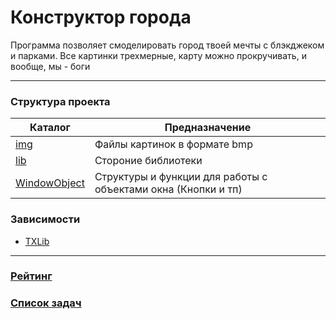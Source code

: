 # Конструктор города
Программа позволяет смоделировать город твоей мечты с блэкджеком и парками. Все картинки трехмерные, карту можно прокручивать, и вообще, мы - боги

-----------------------------
### Структура проекта
|                                 Каталог                                |                        Предназначение                         |
|------------------------------------------------------------------------|---------------------------------------------------------------|
|          [img](https://github.com/IngNG/City/tree/master/img)          |                 Файлы картинок в формате bmp                  |
|          [lib](https://github.com/IngNG/City/tree/master/lib)          |                      Стороние библиотеки                      |
| [WindowObject](https://github.com/IngNG/City/tree/master/WindowObject) | Структуры и функции для работы с объектами окна (Кнопки и тп) |

### Зависимости
 - [TXLib](http://storage.ded32.net.ru/Lib/TX/TXUpdate/Doc/HTML.ru/)
-----------------------------
### [Рейтинг](https://docs.google.com/spreadsheets/d/1Wjq24aBWYW1Jv3pDB2whHBC6jtAhyz6xWS3OlcuegVI/edit#gid=296788835)
### [Список задач](https://docs.google.com/spreadsheets/d/1Wjq24aBWYW1Jv3pDB2whHBC6jtAhyz6xWS3OlcuegVI/edit#gid=1392176167)